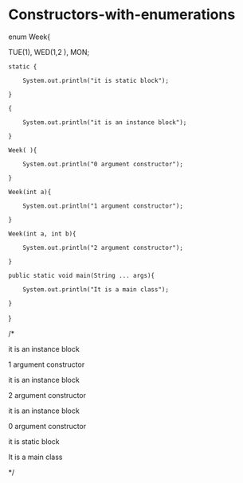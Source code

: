 # Constructors-with-enumerations
enum Week{

 TUE(1), WED(1,2 ), MON;

    static {

        System.out.println("it is static block");

    }

    {

        System.out.println("it is an instance block");

    }

    Week( ){

        System.out.println("0 argument constructor");

    }

    Week(int a){

        System.out.println("1 argument constructor");

    }

    Week(int a, int b){

        System.out.println("2 argument constructor");

    }

    public static void main(String ... args){

        System.out.println("It is a main class");

    }

}

/*

it is an instance block

1 argument constructor

it is an instance block

2 argument constructor

it is an instance block

0 argument constructor

it is static block

It is a main class

 */
